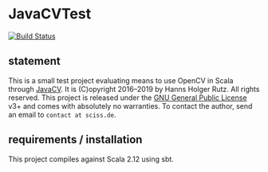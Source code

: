 # JavaCVTest

[![Build Status](https://travis-ci.org/Sciss/JavaCVTest.svg?branch=master)](https://travis-ci.org/Sciss/JavaCVTest)

## statement

This is a small test project evaluating means to use OpenCV in Scala through [JavaCV](https://github.com/bytedeco/javacv).
It is (C)opyright 2016&ndash;2019 by Hanns Holger Rutz. All rights reserved. This project is released under 
the [GNU General Public License](https://raw.github.com/Sciss/JavaCVTest/master/LICENSE) v3+ and comes with absolutely 
no warranties. To contact the author, send an email to `contact at sciss.de`.

## requirements / installation

This project compiles against Scala 2.12 using sbt.
